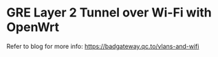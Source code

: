 # GRE Layer 2 Tunnel over Wi-Fi with OpenWrt

Refer to blog for more info: https://badgateway.qc.to/vlans-and-wifi


